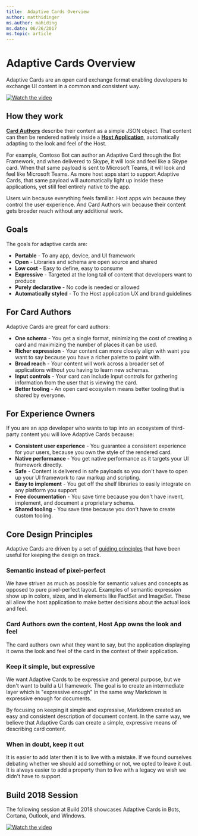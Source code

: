 ```yaml
---
title:  Adaptive Cards Overview
author: matthidinger
ms.author: mahiding
ms.date: 06/26/2017
ms.topic: article
---
```


# Adaptive Cards Overview 

Adaptive Cards are an open card exchange format enabling developers to exchange UI content in a common and consistent way.


[![Watch the video](https://i.imgur.com/j8ZjIyH.jpg)](https://adaptivecardsblob.blob.core.windows.net/assets/AdaptiveCardsOverviewVideo.mp4)

## How they work

[**Card Authors**](authoring-cards/getting-started.md) describe their content as a simple JSON object. That content can then be rendered natively inside a [**Host Application**](rendering-cards/getting-started.md), automatically adapting to the look and feel of the Host.

For example, Contoso Bot can author an Adaptive Card through the Bot Framework, and when delivered to Skype, it will look and feel like a Skype card. When that same payload is sent to Microsoft Teams, it will look and feel like Microsoft Teams. As more host apps start to support Adaptive Cards, that same payload will automatically light up inside these applications, yet still feel entirely native to the app.

Users win because everything feels familiar. Host apps win because they control the user experience. And Card Authors win because their content gets broader reach without any additional work.

## Goals 

The goals for adaptive cards are:

* **Portable** - To any app, device, and UI framework
* **Open** - Libraries and schema are open source and shared
* **Low cost** - Easy to define, easy to consume
* **Expressive** - Targeted at the long tail of content that developers want to produce
* **Purely declarative** - No code is needed or allowed
* **Automatically styled** - To the Host application UX and brand guidelines

## For Card Authors
Adaptive Cards are great for card authors:

* **One schema** - You get a single format, minimizing the cost of creating a card and maximizing the number of places it can be used.
* **Richer expression** - Your content can more closely align with want you want to say because you have a richer palette to paint with.
* **Broad reach** - Your content will work across a broader set of applications without you having to learn new schemas.
* **Input controls** - Your card can include input controls for gathering information from the user that is viewing the card.
* **Better tooling** - An open card ecosystem means better tooling that is shared by everyone.

## For Experience Owners
If you are an app developer who wants to tap into an ecosystem of third-party content you will love Adaptive Cards because:

* **Consistent user experience** - You guarantee a consistent experience for your users, because you own the style of the rendered card.
* **Native performance** - You get native performance as it targets your UI framework directly.
* **Safe** - Content is delivered in safe payloads so you don't have to open up your UI framework to raw markup and scripting.
* **Easy to implement** - You get off the shelf libraries to easily integrate on any platform you support 
* **Free documentation** - You save time because you don't have invent, implement, and document a proprietary schema.
* **Shared tooling** - You save time because you don't have to create custom tooling.

## Core Design Principles 

Adaptive Cards are driven by a set of [guiding principles](resources/principles.md) that have been useful for keeping the design on track. 

### Semantic instead of pixel-perfect
We have striven as much as possible for semantic values and concepts as opposed to pure pixel-perfect layout. 
Examples of semantic expression show up in colors, sizes, and in elements like FactSet and ImageSet. These all allow the host application to make better decisions about the actual look and feel.

### Card Authors own the content, Host App owns the look and feel
The card authors own what they want to say, but the application displaying it owns the look and feel of the card in the context of their application.

### Keep it simple, but expressive
We want Adaptive Cards to be expressive and general purpose, but we don't want to build a UI framework.  The goal is to create an intermediate layer which is "expressive enough" in the same way Markdown is expressive enough for documents.

By focusing on keeping it simple and expressive, Markdown created an easy and consistent description of document content.  In the
same way, we believe that Adaptive Cards can create a simple, expressive means of describing card content.

### When in doubt, keep it out
It is easier to add later then it is to live with a mistake. If we found ourselves debating whether we should add something or not, we opted to leave it out.  It is always easier to add a property than to live with a legacy we wish we didn't have to support.


## Build 2018 Session

The following session at Build 2018 showcases Adaptive Cards in Bots, Cortana, Outlook, and Windows. 

[![Watch the video](https://i.imgur.com/kBoc35C.jpg)](https://medius.studios.ms/Embed/Video/BRK2401?SFYT=true)
